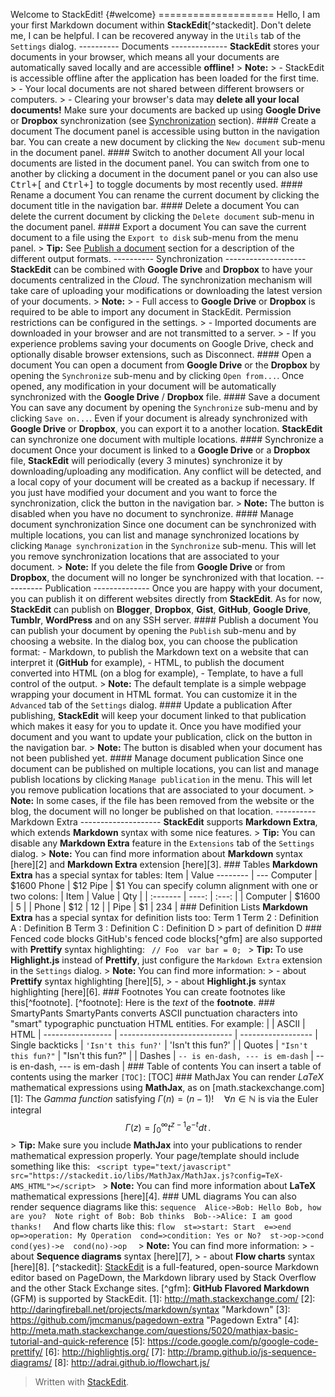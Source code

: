 
Welcome to StackEdit! {#welcome} ====================  Hello, I am your first Markdown document within **StackEdit**[^stackedit]. Don't delete me, I can be helpful. I can be recovered anyway in the `Utils` tab of the <i class="icon-cog"></i> `Settings` dialog.  ---------- Documents --------------  **StackEdit** stores your documents in your browser, which means all your documents are automatically saved locally and are accessible **offline!**  > **Note:**  > - StackEdit is accessible offline after the application has been loaded for the first time.  > - Your local documents are not shared between different browsers or computers.  > - Clearing your browser's data may **delete all your local documents!** Make sure your documents are backed up using **Google Drive** or **Dropbox** synchronization (see [<i class="icon-refresh"></i> Synchronization](#synchronization) section). #### <i class="icon-file"></i> Create a document  The document panel is accessible using <i class="icon-folder-open"></i> button in the navigation bar. You can create a new document by clicking the <i class="icon-file"></i> `New document` sub-menu in the document panel. #### <i class="icon-folder-open"></i> Switch to another document  All your local documents are listed in the document panel. You can switch from one to another by clicking a document in the document panel or you can also use <kbd>Ctrl+[</kbd> and <kbd>Ctrl+]</kbd> to toggle documents by most recently used. #### <i class="icon-pencil"></i> Rename a document  You can rename the current document by clicking the document title in the navigation bar. #### <i class="icon-trash"></i> Delete a document  You can delete the current document by clicking the <i class="icon-trash"></i> `Delete document` sub-menu in the document panel. #### <i class="icon-hdd"></i> Export a document  You can save the current document to a file using the <i class="icon-hdd"></i> `Export to disk` sub-menu from the <i class="icon-provider-stackedit"></i> menu panel.  > **Tip:** See [<i class="icon-upload"></i> Publish a document](#publish-a-document) section for a description of the different output formats.  ---------- Synchronization --------------------  **StackEdit** can be combined with <i class="icon-provider-gdrive"></i> **Google Drive** and <i class="icon-provider-dropbox"></i> **Dropbox** to have your documents centralized in the *Cloud*. The synchronization mechanism will take care of uploading your modifications or downloading the latest version of your documents.  > **Note:**  > - Full access to **Google Drive** or **Dropbox** is required to be able to import any document in StackEdit. Permission restrictions can be configured in the settings.  > - Imported documents are downloaded in your browser and are not transmitted to a server.  > - If you experience problems saving your documents on Google Drive, check and optionally disable browser extensions, such as Disconnect. #### <i class="icon-refresh"></i> Open a document  You can open a document from <i class="icon-provider-gdrive"></i> **Google Drive** or the <i class="icon-provider-dropbox"></i> **Dropbox** by opening the <i class="icon-refresh"></i> `Synchronize` sub-menu and by clicking `Open from...`. Once opened, any modification in your document will be automatically synchronized with the **Google Drive** / **Dropbox** file. #### <i class="icon-refresh"></i> Save a document  You can save any document by opening the <i class="icon-refresh"></i> `Synchronize` sub-menu and by clicking `Save on...`. Even if your document is already synchronized with **Google Drive** or **Dropbox**, you can export it to a another location. **StackEdit** can synchronize one document with multiple locations. #### <i class="icon-refresh"></i> Synchronize a document  Once your document is linked to a <i class="icon-provider-gdrive"></i> **Google Drive** or a <i class="icon-provider-dropbox"></i> **Dropbox** file, **StackEdit** will periodically (every 3 minutes) synchronize it by downloading/uploading any modification. Any conflict will be detected, and a local copy of your document will be created as a backup if necessary.  If you just have modified your document and you want to force the synchronization, click the <i class="icon-refresh"></i> button in the navigation bar.  > **Note:** The <i class="icon-refresh"></i> button is disabled when you have no document to synchronize. #### <i class="icon-refresh"></i> Manage document synchronization  Since one document can be synchronized with multiple locations, you can list and manage synchronized locations by clicking <i class="icon-refresh"></i> `Manage synchronization` in the <i class="icon-refresh"></i> `Synchronize` sub-menu. This will let you remove synchronization locations that are associated to your document.  > **Note:** If you delete the file from **Google Drive** or from **Dropbox**, the document will no longer be synchronized with that location.  ---------- Publication --------------  Once you are happy with your document, you can publish it on different websites directly from **StackEdit**. As for now, **StackEdit** can publish on **Blogger**, **Dropbox**, **Gist**, **GitHub**, **Google Drive**, **Tumblr**, **WordPress** and on any SSH server. #### <i class="icon-upload"></i> Publish a document  You can publish your document by opening the <i class="icon-upload"></i> `Publish` sub-menu and by choosing a website. In the dialog box, you can choose the publication format:  - Markdown, to publish the Markdown text on a website that can interpret it (**GitHub** for example), - HTML, to publish the document converted into HTML (on a blog for example), - Template, to have a full control of the output. > **Note:** The default template is a simple webpage wrapping your document in HTML format. You can customize it in the `Advanced` tab of the <i class="icon-cog"></i> `Settings` dialog. #### <i class="icon-upload"></i> Update a publication  After publishing, **StackEdit** will keep your document linked to that publication which makes it easy for you to update it. Once you have modified your document and you want to update your publication, click on the <i class="icon-upload"></i> button in the navigation bar.  > **Note:** The <i class="icon-upload"></i> button is disabled when your document has not been published yet. #### <i class="icon-upload"></i> Manage document publication  Since one document can be published on multiple locations, you can list and manage publish locations by clicking <i class="icon-upload"></i> `Manage publication` in the <i class="icon-provider-stackedit"></i> menu. This will let you remove publication locations that are associated to your document.  > **Note:** In some cases, if the file has been removed from the website or the blog, the document will no longer be published on that location.  ---------- Markdown Extra --------------------  **StackEdit** supports **Markdown Extra**, which extends **Markdown** syntax with some nice features.  > **Tip:** You can disable any **Markdown Extra** feature in the `Extensions` tab of the <i class="icon-cog"></i> `Settings` dialog.  > **Note:** You can find more information about **Markdown** syntax [here][2] and **Markdown Extra** extension [here][3]. ### Tables  **Markdown Extra** has a special syntax for tables:  Item | Value  -------- | ---  Computer | $1600  Phone | $12  Pipe | $1 You can specify column alignment with one or two colons:  | Item | Value | Qty |  | :------- | ----: | :---: |  | Computer | $1600 | 5 |  | Phone | $12 | 12 |  | Pipe | $1 | 234 | ### Definition Lists  **Markdown Extra** has a special syntax for definition lists too:  Term 1  Term 2  : Definition A  : Definition B  Term 3  : Definition C  : Definition D  > part of definition D ### Fenced code blocks  GitHub's fenced code blocks[^gfm] are also supported with **Prettify** syntax highlighting: ```  // Foo  var bar = 0;  ```  > **Tip:** To use **Highlight.js** instead of **Prettify**, just configure the `Markdown Extra` extension in the <i class="icon-cog"></i> `Settings` dialog.  > **Note:** You can find more information:  > - about **Prettify** syntax highlighting [here][5],  > - about **Highlight.js** syntax highlighting [here][6]. ### Footnotes  You can create footnotes like this[^footnote].  [^footnote]: Here is the *text* of the **footnote**. ### SmartyPants  SmartyPants converts ASCII punctuation characters into "smart" typographic punctuation HTML entities. For example:  | | ASCII | HTML |  ----------------- | ---------------------------- | ------------------  | Single backticks | `'Isn't this fun?'` | 'Isn't this fun?' |  | Quotes | `"Isn't this fun?"` | "Isn't this fun?" |  | Dashes | `-- is en-dash, --- is em-dash` | -- is en-dash, --- is em-dash | ### Table of contents  You can insert a table of contents using the marker `[TOC]`:  [TOC] ### MathJax  You can render *LaTeX* mathematical expressions using **MathJax**, as on [math.stackexchange.com][1]:  The *Gamma function* satisfying $\Gamma(n) = (n-1)!\quad\forall n\in\mathbb N$ is via the Euler integral $$  \Gamma(z) = \int_0^\infty t^{z-1}e^{-t}dt\,.  $$  > **Tip:** Make sure you include **MathJax** into your publications to render mathematical expression properly. Your page/template should include something like this: ```  <script type="text/javascript" src="https://stackedit.io/libs/MathJax/MathJax.js?config=TeX-AMS_HTML"></script>  ```  > **Note:** You can find more information about **LaTeX** mathematical expressions [here][4]. ### UML diagrams  You can also render sequence diagrams like this: ```sequence  Alice->Bob: Hello Bob, how are you?  Note right of Bob: Bob thinks  Bob-->Alice: I am good thanks!  ```  And flow charts like this: ```flow  st=>start: Start  e=>end  op=>operation: My Operation  cond=>condition: Yes or No?  st->op->cond  cond(yes)->e  cond(no)->op  ```  > **Note:** You can find more information:  > - about **Sequence diagrams** syntax [here][7],  > - about **Flow charts** syntax [here][8].  [^stackedit]: [StackEdit](https://stackedit.io/) is a full-featured, open-source Markdown editor based on PageDown, the Markdown library used by Stack Overflow and the other Stack Exchange sites.  [^gfm]: **GitHub Flavored Markdown** (GFM) is supported by StackEdit.  [1]: http://math.stackexchange.com/  [2]: http://daringfireball.net/projects/markdown/syntax "Markdown"  [3]: https://github.com/jmcmanus/pagedown-extra "Pagedown Extra"  [4]: http://meta.math.stackexchange.com/questions/5020/mathjax-basic-tutorial-and-quick-reference  [5]: https://code.google.com/p/google-code-prettify/  [6]: http://highlightjs.org/  [7]: http://bramp.github.io/js-sequence-diagrams/  [8]: http://adrai.github.io/flowchart.js/

> Written with [StackEdit](https://stackedit.io/).
<!--stackedit_data:
eyJoaXN0b3J5IjpbNzU1ODY4NzExXX0=
-->